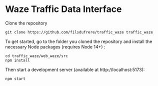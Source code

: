 
# Waze Traffic Data Interface

Clone the repository

    git clone https://github.com/filsdufrere/traffic_waze traffic_waze


To get started, go to the folder you cloned the repository and install the necessary Node packages (requires Node 14+) :

    cd traffic_waze/web_waze/src
    npm install
    

Then start a development server (available at http://localhost:5173):

    npm start
